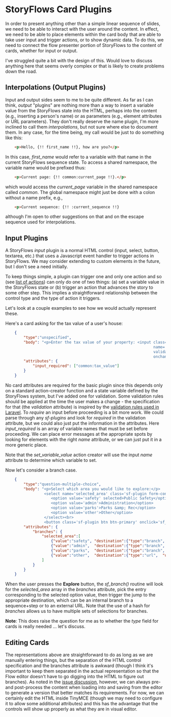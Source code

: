 # StoryFlows Card Plugins

In order to present anything other than a simple linear sequence of slides, we need to be able to interact with the user around the content. In effect, we need to be able to place elements within the card body that are able to take user input and trigger actions, or to show dynamic data. To do this, we need to connect the flow presenter portion of StoryFlows to the content of cards, whether for input or output.

I've struggled quite a bit with the design of this. Would love to discuss anything here that seems overly complex or that is likely to create problems down the road.

## Interpolations (Output Plugins)

Input and output sides seem to me to be quite different. As far as I can think, _output_ "plugins" are nothing more than a way to insert a variable value from the StoryFlows state into the HTML, perhaps into the content (e.g., inserting a person's name) or as parameters (e.g., element attributes or URL parameters). They don't really deserve the name plugin, I'm more inclined to call them _interpolations_, but not sure where else to document them. In any case, for the time being, my call would be just to do something like this:
```html
    <p>Hello, {!! first_name !!}, how are you?</p>
```
In this case, _first_name_ would refer to a variable with that name in the current StoryFlows sequence state. To access a shared namespace, the variable name would be prefixed thus:
```html
    <p>Current page: {!! common:current_page !!}.</p>
```
which would access the _current_page_ variable in the shared namespace called _common_. The global namespace might just be done with a colon without a name prefix, e.g.,
```html
    <p>Current sequence: {!! :current_sequence !!}
```
although I'm open to other suggestions on that and on the escape sequence used for interpolations.

## Input Plugins

A StoryFlows _input_ plugin is a normal HTML control (input, select, button, textarea, etc.) that uses a Javascript event handler to trigger actions in StoryFlows. We may consider extending to custom elements in the future, but I don't see a need initially.

To keep things simple, a plugin can trigger one and only one action and so (see [list of actions](flow.md#list-of-actions)) can only do one of two things: (a) set a variable value in the StoryFlows state or (b) trigger an action that advances the story to some other step. This implies a straightforward relationship between the control type and the type of action it triggers.

Let's look at a couple examples to see how we would actually represent these.

Here's a card asking for the tax value of a user's house:

```json
    {
        "type":"unspecified",
        "body": "<p>Enter the tax value of your property: <input class='sf-plugin form-control' type='text' 
                                                                 name='common:tax_value'
                                                                 validation='numeric|min:0' value='{!! common:tax_value !!}'
                                                                 onchange='sf_set_variable_value()'>.</p>",
        "attributes": {
            "input_required": ["common:tax_value"]
        }
    }
```
No card attributes are required for the basic plugin since this depends only on a standard action-creator function and a state variable defined by the StoryFlows system, but I've added one for validation. Some validation rules should be applied at the time the user makes a change - the specification for that (the _validation_ attribute) is inspired by the [validation rules used in Laravel](http://laravel.com/docs/5.1/validation#available-validation-rules). To _require_ an input before proceeding is a bit more work. We could parse through any _sf-plugins_ and look for _required_ in the validation attribute, but we could also just put the information in the attributes. Here _input_required_ is an array of variable names that must be set before proceeding. We can place error messages at the appropriate spots by looking for elements with the right _name_ attribute, or we can just put it in a more generic place.

Note that the _set_variable_value_ action creator will use the input _name_ attribute to determine which variable to set.

Now let's consider a branch case.

```json
    {
        "type":"question-multiple-choice",
        "body": "<p>Select which area you would like to explore:</p>
                 <select name='selected_area' class='sf-plugin form-control' onchange='sf_set_variable_value()'>
                    <option value='safety' selected>Public Safety</option>
                    <option value='admin'>Administration</option>
                    <option value='parks'>Parks &amp; Rec</option>
                    <option value='other'>Other</option>
                 </select><br>
                 <button class='sf-plugin btn btn-primary' onclick='sf_branch()'>Explore</button>",
        "attributes": {
            "branches": {
                "selected_area":[
                    {"value":"safety", "destination":{"type":"branch", "sequence":21, "step":0}},
                    {"value":"admin",  "destination":{"type":"branch", "sequence":21, "step":0}},
                    {"value":"parks",  "destination":{"type":"branch", "sequence":21, "step":0}},
                    {"value":"other",  "destination":{"type":"url",  "url":"http://www.ashevillenc.gov/Departments/CapitalProjectsManagement.aspx"}}
                ]
            }
        }
    }
```
When the user presses the __Explore__ button, the _sf_branch()_ routine will look for the _selected_area_ array in the _branches_ attribute, pick the entry corresponding to the selected option value, then trigger the jump to the appropriate destination, which can be an internal branch to a sequence+step or to an external URL. Note that the use of a hash for _branches_ allows us to have multiple sets of selections for branches.

__Note__: This does raise the question for me as to whether the _type_ field for cards is really needed ... let's discuss.

## Editing Cards
The representations above are straightforward to do as long as we are manually entering things, but the separation of the HTML control specification and the branches attribute is awkward (though I think it's important to keep them separated in the actual representation so that the Flow editor doesn't have to go digging into the HTML to figure out branches). As noted in the [issue discussion](https://github.com/DemocracyApps/storyflows/issues/1), however, we can always pre- and post-process the content when loading into and saving from the editor to generate a version that better matches its requirements. For now, we can certainly edit the HTML inside TinyMCE (though we may need to configure it to allow some additional attributes) and this has the advantage that the controls will show up properly as what they are in visual editor.


